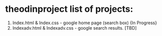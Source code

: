 # theodinproject list of projects:
1. Index.html & Index.css - google home page (search box) {In Progress}
2. Indexadv.html & Indexadv.css - google search results. [TBD]
